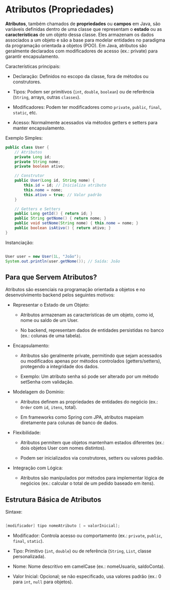 # Atributos (Propriedades)
**Atributos**, também chamados de **propriedades** ou **campos** em Java, são variáveis definidas dentro de uma classe que representam o **estado** ou as **características** de um objeto dessa classe. Eles armazenam os dados associados a um objeto e são a base para modelar entidades no paradigma da programação orientada a objetos (POO). Em Java, atributos são geralmente declarados com modificadores de acesso (ex.: private) para garantir encapsulamento.

Características principais:
* Declaração: Definidos no escopo da classe, fora de métodos ou construtores.

* Tipos: Podem ser primitivos (``int``, ``double``, ``boolean``) ou de referência (``String``, arrays, outras ``classes``).

* Modificadores: Podem ter modificadores como ``private``, ``public``, ``final``, ``static``, etc.

* Acesso: Normalmente acessados via métodos getters e setters para manter encapsulamento.

Exemplo Simples:
````java
public class User {
    // Atributos
    private Long id;
    private String nome;
    private boolean ativo;

    // Construtor
    public User(Long id, String nome) {
        this.id = id; // Inicializa atributo
        this.nome = nome;
        this.ativo = true; // Valor padrão
    }

    // Getters e Setters
    public Long getId() { return id; }
    public String getNome() { return nome; }
    public void setNome(String nome) { this.nome = nome; }
    public boolean isAtivo() { return ativo; }
}


````

Instanciação:
````java

User user = new User(1L, "João");
System.out.println(user.getNome()); // Saída: João
````

## Para que Servem Atributos?
Atributos são essenciais na programação orientada a objetos e no desenvolvimento backend pelos seguintes motivos:
* Representar o Estado de um Objeto:
   * Atributos armazenam as características de um objeto, como id, nome ou saldo de um User.

   * No backend, representam dados de entidades persistidas no banco (ex.: colunas de uma tabela).

* Encapsulamento:
   * Atributos são geralmente private, permitindo que sejam acessados ou modificados apenas por métodos controlados (getters/setters), protegendo a integridade dos dados.

   * Exemplo: Um atributo senha só pode ser alterado por um método setSenha com validação.

* Modelagem do Domínio:
   * Atributos definem as propriedades de entidades do negócio (ex.: ``Order`` com ``id``, ``itens``, total).

   * Em frameworks como Spring com JPA, atributos mapeiam diretamente para colunas de banco de dados.

* Flexibilidade:
  * Atributos permitem que objetos mantenham estados diferentes (ex.: dois objetos User com nomes distintos).

  * Podem ser inicializados via construtores, setters ou valores padrão.

* Integração com Lógica:
   * Atributos são manipulados por métodos para implementar lógica de negócios (ex.: calcular o total de um pedido baseado em itens).

## Estrutura Básica de Atributos
Sintaxe:
````java

[modificador] tipo nomeAtributo [ = valorInicial];
````
* Modificador: Controla acesso ou comportamento (ex.: ``private``, ``public``, ``final``, ``static``).

* Tipo: Primitivo (``int``, ``double``) ou de referência (``String``, ``List``, classe personalizada).

* Nome: Nome descritivo em camelCase (ex.: nomeUsuario, saldoConta).

* Valor Inicial: Opcional; se não especificado, usa valores padrão (ex.: 0 para ``int``, ``null`` para objetos).



